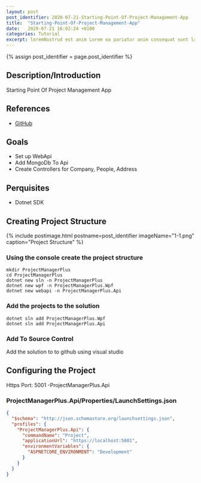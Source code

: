 ```yaml
---
layout: post
post_identifier: 2020-07-21-Starting-Point-Of-Project-Management-App
title:  "Starting-Point-Of-Project-Management-App"
date:   2020-07-21 16:02:24 +0100
categories: Tutorial
excerpt: loremNostrud est anim Lorem ea pariatur anim consequat sunt laborum pariatur et et
---
```


{% assign post_identifier = page.post_identifier %}


## Description/Introduction
Starting Point Of Project Management App

## References
* [GitHub](https://github.com/Xeppit/WpfIdentity)

## Goals
* Set up WebApi
* Add MongoDb To Api
* Create Controllers for Company, People, Address

## Perquisites
* Dotnet SDK

## Creating Project Structure

{% include postimage.html 
postname=post_identifier
imageName="1-1.png" 
caption="Project Structure" %}

### Using the console create the project structure
```console
mkdir ProjectManagerPlus
cd ProjectManagerPlus
dotnet new sln -n ProjectManagerPlus
dotnet new wpf -n ProjectManagerPlus.Wpf
dotnet new webapi -n ProjectManagerPlus.Api
```
### Add the projects to the solution

```console
dotnet sln add ProjectManagerPlus.Wpf
dotnet sln add ProjectManagerPlus.Api
```
### Add To Source Control
Add the solution to to github using visual studio

## Configuring the Project

Https Port: 5001 -ProjectManagerPlus.Api

### ProjectManagerPlus.Api/Properties/LaunchSettings.json
```json
{
  "$schema": "http://json.schemastore.org/launchsettings.json",
  "profiles": {
    "ProjectManagerPlus.Api": {
      "commandName": "Project",
      "applicationUrl": "https://localhost:5001",
      "environmentVariables": {
        "ASPNETCORE_ENVIRONMENT": "Development"
      }
    }
  }
}
```
